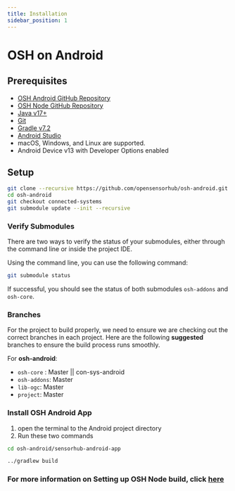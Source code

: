 ```yaml
---
title: Installation
sidebar_position: 1
---
```


# OSH on Android 


## Prerequisites
- [OSH Android GitHub Repository](https://github.com/opensensorhub/osh-android)
- [OSH Node GitHub Repository](https://github.com/opensensorhub/osh-node-dev-template)
- [Java v17+](https://www.openlogic.com/openjdk-downloads)
- [Git](https://git-scm.com/downloads)
- [Gradle v7.2](https://gradle.org/install/)
- [Android Studio](https://developer.android.com/studio/install)
- macOS, Windows, and Linux are supported.
- Android Device v13 with Developer Options enabled


## Setup


```sh
git clone --recursive https://github.com/opensensorhub/osh-android.git
cd osh-android
git checkout connected-systems
git submodule update --init --recursive
```

### Verify Submodules

There are two ways to verify the status of your submodules, either through the command line or inside the project IDE. 

Using the command line, you can use the following command:

```sh
git submodule status
```
If successful, you should see the status of both submodules `osh-addons` and `osh-core`.

### Branches

For the project to build properly, we need to ensure we are checking out the correct branches in each project. Here are the following **suggested** branches to ensure the build process runs smoothly. 

For **osh-android**:
- `osh-core` : Master || con-sys-android
- `osh-addons`: Master
- `lib-ogc`: Master
- `project`: Master


### Install OSH Android App
1. open the terminal to the Android project directory
2.  Run these two commands

 ```sh
 cd osh-android/sensorhub-android-app

 ../gradlew build
 ```


### For more information on Setting up OSH Node build, click [here](LINK)
